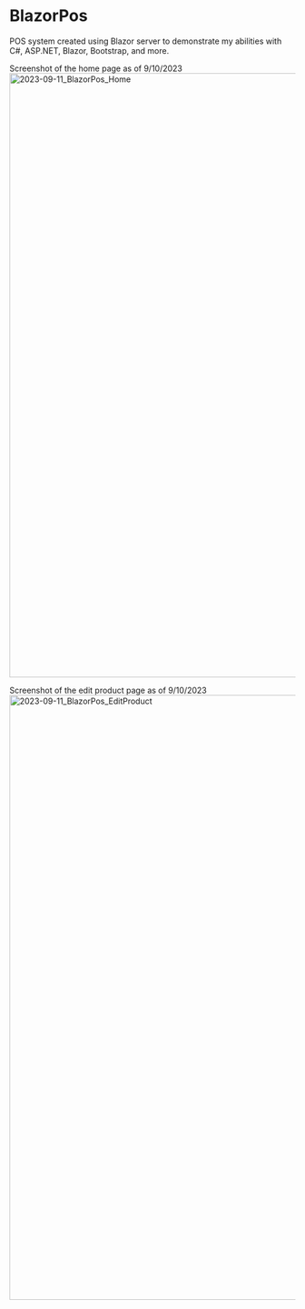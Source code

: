 # BlazorPos
POS system created using Blazor server to demonstrate my abilities with C#, ASP.NET, Blazor, Bootstrap, and more.

Screenshot of the home page as of 9/10/2023
<img width="1062" alt="2023-09-11_BlazorPos_Home" src="https://github.com/wbrandow/BlazorPos/assets/31283921/0b33bc19-896d-4b46-b89d-7d223f302549">

Screenshot of the edit product page as of 9/10/2023
<img width="1063" alt="2023-09-11_BlazorPos_EditProduct" src="https://github.com/wbrandow/BlazorPos/assets/31283921/d14797d7-c396-4d34-9623-e0850c7f2a87">

